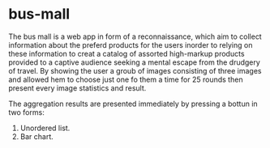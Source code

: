 # bus-mall

The bus mall is a web app in form of a reconnaissance, which aim to collect information about the preferd products for the users inorder to relying on these information to creat a catalog of assorted high-markup products provided to a captive audience seeking a mental escape from the drudgery of travel. By showing the user a groub of images consisting of three images and allowed hem to choose just one fo them a time for 25 rounds then present every image statistics and result.

The aggregation results are presented immediately by pressing a bottun in two forms:

1. Unordered list.
2. Bar chart.
